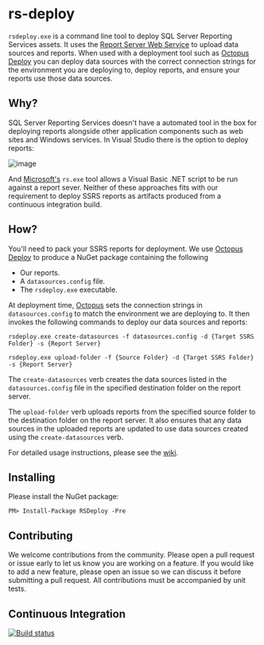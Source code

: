 # rs-deploy

`rsdeploy.exe` is a command line tool to deploy SQL Server Reporting Services assets.  It uses the [Report Server Web Service](https://msdn.microsoft.com/en-us/library/ms152787.aspx) to upload data sources and reports.  When used with a deployment tool such as [Octopus Deploy](https://octopus.com/) you can deploy data sources with the correct connection strings for the environment you are deploying to, deploy reports, and ensure your reports use those data sources.  

## Why?

SQL Server Reporting Services doesn't have a automated tool in the box for deploying reports alongside other application components such as web sites and Windows services.  In Visual Studio there is the option to deploy reports:

![image](https://cloud.githubusercontent.com/assets/2734580/11786073/8de64248-a27c-11e5-8280-948a65283cdc.png)

And [Microsoft's](https://msdn.microsoft.com/en-us/library/ms162839.aspx) `rs.exe` tool allows a Visual Basic .NET script to be run against a report sever.  Neither of these approaches fits with our requirement to deploy SSRS reports as artifacts produced from a continuous integration build.

## How?

You'll need to pack your SSRS reports for deployment.  We use [Octopus Deploy](https://octopus.com/) to produce a NuGet package containing the following

- Our reports.
- A `datasources.config` file.
- The `rsdeploy.exe` executable.  

At deployment time, [Octopus](https://octopus.com/) sets the connection strings in `datasources.config` to match the environment we are deploying to.  It then invokes the following commands to deploy our data sources and reports:

````
rsdeploy.exe create-datasources -f datasources.config -d {Target SSRS Folder} -s {Report Server}

rsdeploy.exe upload-folder -f {Source Folder} -d {Target SSRS Folder} -s {Report Server}
```` 

The `create-datasources` verb creates the data sources listed in the `datasources.config` file in the specified destination folder on the report server.

The `upload-folder` verb uploads reports from the specified source folder to the destination folder on the report server.  It also ensures that any data sources in the uploaded reports are updated to use data sources created using the `create-datasources` verb.

For detailed usage instructions, please see the [wiki](https://github.com/CityOfYork/rs-deploy/wiki).

## Installing

Please install the NuGet package:

````
PM> Install-Package RSDeploy -Pre
````

## Contributing

We welcome contributions from the community.  Please open a pull request or issue early to let us know you are working on a feature.  If you would like to add a new feature, please open an issue so we can discuss it before submitting a pull request.  All contributions must be accompanied by unit tests.

## Continuous Integration

[![Build status](https://ci.appveyor.com/api/projects/status/axkinbek2iqdwktg?svg=true)](https://ci.appveyor.com/project/CityOfYork/rs-deploy)
